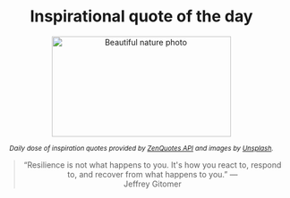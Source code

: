 
<div align="center">

# Inspirational quote of the day

<img src="./data/photo.jpeg" alt="Beautiful nature photo" width="320" height="180">

<sub><i>Daily dose of inspiration quotes provided by [ZenQuotes API](https://zenquotes.io/) and images by [Unsplash](https://unsplash.com/).</i></sub>


<blockquote>&ldquo;Resilience is not what happens to you. It's how you react to, respond to, and recover from what happens to you.&rdquo; &mdash; <footer>Jeffrey Gitomer</footer></blockquote>

</div>
